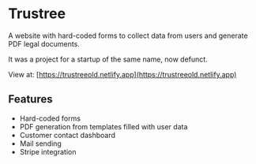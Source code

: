 # Trustree

A website with hard-coded forms to collect data from users and generate PDF legal documents.

It was a project for a startup of the same name, now defunct.

View at: [https://trustreeold.netlify.app](https://trustreeold.netlify.app)

## Features

- Hard-coded forms
- PDF generation from templates filled with user data
- Customer contact dashboard
- Mail sending
- Stripe integration
